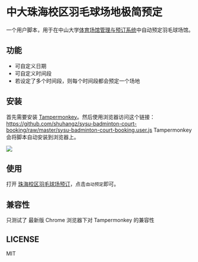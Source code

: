 # 中大珠海校区羽毛球场地极简预定
一个用户脚本，用于在中山大学[体育场馆管理与预订系统](http://gym.sysu.edu.cn/index.html)中自动预定羽毛球场馆。

## 功能
- 可自定义日期
- 可自定义时间段
- 若设定了多个时间段，则每个时间段都会预定一个场地

## 安装
首先需要安装 [Tampermonkey](https://chrome.google.com/webstore/detail/tampermonkey/dhdgffkkebhmkfjojejmpbldmpobfkfo)。然后使用浏览器访问这个链接：https://github.com/shuhangz/sysu-badminton-court-booking/raw/master/sysu-badminton-court-booking.user.js
Tampermonkey会将脚本自动安装到浏览器上。


[![](https://img.shields.io/badge/%E5%AE%89%E8%A3%85%E7%9B%B4%E9%93%BE-%F0%9F%90%92-blue.svg?longCache=true&style=flat-square)](https://github.com/shuhangz/sysu-badminton-court-booking/raw/master/sysu-badminton-court-booking.user.js)

## 使用
打开 [珠海校区羽毛球场预订](http://gym.sysu.edu.cn/product/show.html?id=161)，点击`自动预定`即可。

## 兼容性
只测试了 最新版 Chrome 浏览器下对 Tampermonkey 的兼容性

## LICENSE
MIT
